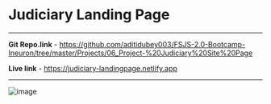 # Judiciary Landing Page

---

**Git Repo.link** - <https://github.com/aditidubey003/FSJS-2.0-Bootcamp-Ineuron/tree/master/Projects/06_Project-%20Judiciary%20Site%20Page>

**Live link** - <https://judiciary-landingpage.netlify.app>

--- 
![image](https://user-images.githubusercontent.com/114687199/211835323-a79b7dc3-1b2a-4195-942e-fc4eecfacc85.png)

